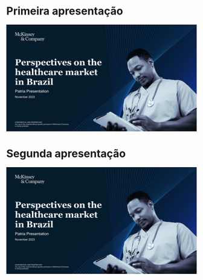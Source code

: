 # Primeira apresentação

<a href="03. Terceira Apresentação.pdf" class="image fit"><img src="Screenshot_20231107_144924_Drive.jpg" alt=""></a>

# Segunda apresentação

<a href="03. Terceira Apresentação.pdf" class="image fit"><img src="Screenshot_20231107_144924_Drive.jpg" alt=""></a>
